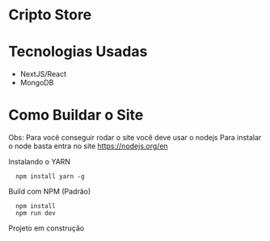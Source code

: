 # Cripto Store

# Tecnologias Usadas
- NextJS/React
- MongoDB

# Como Buildar o Site
Obs: Para você conseguir rodar o site você deve usar o nodejs 
Para instalar o node basta entra no site https://nodejs.org/en

Instalando o YARN
```
  npm install yarn -g
```
Build com NPM (Padrão)
```
  npm install
  npm run dev
```
<p>Projeto em construção</p>
